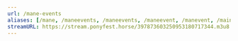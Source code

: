 ```yaml
---
url: /mane-events
aliases: [/mane, /maneevents, /maneevents, /maneevent, /manevent, /main-events, /main, /mainevents, /mainevent]
streamURL: https://stream.ponyfest.horse/397873603250953180717344.m3u8
---
```

